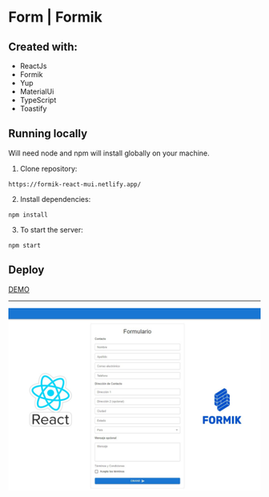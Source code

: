 # Form | Formik

## Created with:

- ReactJs
- Formik
- Yup
- MaterialUi
- TypeScript
- Toastify

## Running locally

Will need node and npm will install globally on your machine.

1. Clone repository:

```bach
https://formik-react-mui.netlify.app/
```

2. Install dependencies:

```bach
npm install
```

3. To start the server:

```bach
npm start
```

## Deploy

[DEMO](https://pedrogj.github.io/Formik-MaterialUI/)

---

![](https://github.com/Pedrogj/Formik-MaterialUI/blob/main/src/img/img.jpg)
